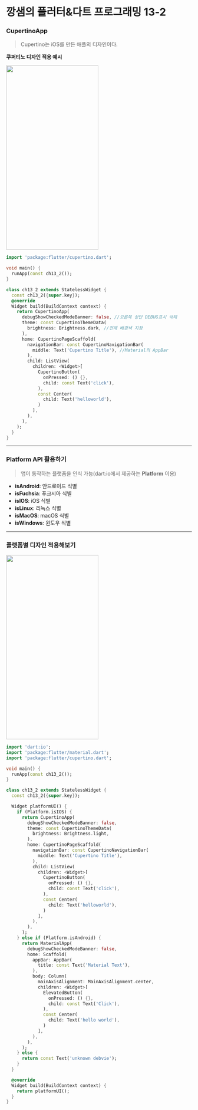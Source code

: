# 깡샘의 플러터&다트 프로그래밍 13-2

### CupertinoApp
> Cupertino는 iOS를 만든 애플의 디자인이다.

**쿠퍼티노 디자인 적용 예시**

<img src = "https://github.com/tjddus5767/Picture/assets/123969184/abe664b8-a2f0-4247-9576-2f63b7a1aa79" width = "250" height = "500" />

```dart
import 'package:flutter/cupertino.dart';

void main() {
  runApp(const ch13_2());
}

class ch13_2 extends StatelessWidget {
  const ch13_2({super.key});
  @override
  Widget build(BuildContext context) {
    return CupertinoApp(
      debugShowCheckedModeBanner: false, //오른쪽 상단 DEBUG표시 삭제
      theme: const CupertinoThemeData(  
        brightness: Brightness.dark, //전체 배경색 지정
      ),
      home: CupertinoPageScaffold(
        navigationBar: const CupertinoNavigationBar(
          middle: Text('Cupertino Title'), //Material의 AppBar
        ),
        child: ListView(
          children: <Widget>[
            CupertinoButton(
              onPressed: () {},
              child: const Text('click'),
            ),
            const Center(
              child: Text('helloworld'),
            )
          ],
        ),
      ),
    );
  }
}

```

--- 

### Platform API 활용하기

> 앱이 동작하는 플랫폼을 인식 가능(dart:io에서 제공하는 **Platform** 이용)

- **isAndroid**: 안드로이드 식별
- **isFuchsia**: 푸크시아 식별
- **isIOS**: iOS 식별
- **isLinux**: 리눅스 식별
- **isMacOS**: macOS 식별
- **isWindows**: 윈도우 식별

---

### 플랫폼별 디자인 적용해보기 

<img src = "https://github.com/tjddus5767/Picture/assets/123969184/63939824-294e-49d4-a4c4-75bc4f8f679b" width = "250" height = "500" />


```dart
import 'dart:io';
import 'package:flutter/material.dart';
import 'package:flutter/cupertino.dart';

void main() {
  runApp(const ch13_2());
}

class ch13_2 extends StatelessWidget {
  const ch13_2({super.key});

  Widget platformUI() {
    if (Platform.isIOS) {
      return CupertinoApp(
        debugShowCheckedModeBanner: false,
        theme: const CupertinoThemeData(
          brightness: Brightness.light,
        ),
        home: CupertinoPageScaffold(
          navigationBar: const CupertinoNavigationBar(
            middle: Text('Cupertino Title'),
          ),
          child: ListView(
            children: <Widget>[
              CupertinoButton(
                onPressed: () {},
                child: const Text('click'),
              ),
              const Center(
                child: Text('helloworld'),
              )
            ],
          ),
        ),
      );
    } else if (Platform.isAndroid) {
      return MaterialApp(
        debugShowCheckedModeBanner: false,
        home: Scaffold(
          appBar: AppBar(
            title: const Text('Material Text'),
          ),
          body: Column(
            mainAxisAlignment: MainAxisAlignment.center,
            children: <Widget>[
              ElevatedButton(
                onPressed: () {},
                child: const Text('Click'),
              ),
              const Center(
                child: Text('hello world'),
              )
            ],
          ),
        ),
      );
    } else {
      return const Text('unknown debvie');
    }
  }

  @override
  Widget build(BuildContext context) {
    return platformUI();
  }
}

```